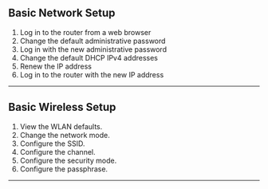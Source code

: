 ## Basic Network Setup

1. Log in to the router from a web browser
2. Change the default administrative password
3. Log in with the new administrative password
4. Change the default DHCP IPv4 addresses
5. Renew the IP address
6. Log in to the router with the new IP address

--- 
## Basic Wireless Setup

1.  View the WLAN defaults.
2.  Change the network mode.
3.  Configure the SSID.
4.  Configure the channel.
5.  Configure the security mode.
6.  Configure the passphrase.

---


